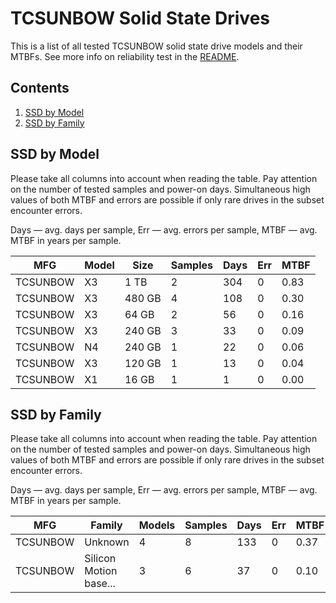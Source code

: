 TCSUNBOW Solid State Drives
===========================

This is a list of all tested TCSUNBOW solid state drive models and their MTBFs. See
more info on reliability test in the [README](https://github.com/linuxhw/SMART).

Contents
--------

1. [ SSD by Model  ](#ssd-by-model)
2. [ SSD by Family ](#ssd-by-family)

SSD by Model
------------

Please take all columns into account when reading the table. Pay attention on the
number of tested samples and power-on days. Simultaneous high values of both MTBF
and errors are possible if only rare drives in the subset encounter errors.

Days — avg. days per sample,
Err  — avg. errors per sample,
MTBF — avg. MTBF in years per sample.

| MFG       | Model              | Size   | Samples | Days  | Err   | MTBF   |
|-----------|--------------------|--------|---------|-------|-------|--------|
| TCSUNBOW  | X3                 | 1 TB   | 2       | 304   | 0     | 0.83   |
| TCSUNBOW  | X3                 | 480 GB | 4       | 108   | 0     | 0.30   |
| TCSUNBOW  | X3                 | 64 GB  | 2       | 56    | 0     | 0.16   |
| TCSUNBOW  | X3                 | 240 GB | 3       | 33    | 0     | 0.09   |
| TCSUNBOW  | N4                 | 240 GB | 1       | 22    | 0     | 0.06   |
| TCSUNBOW  | X3                 | 120 GB | 1       | 13    | 0     | 0.04   |
| TCSUNBOW  | X1                 | 16 GB  | 1       | 1     | 0     | 0.00   |

SSD by Family
-------------

Please take all columns into account when reading the table. Pay attention on the
number of tested samples and power-on days. Simultaneous high values of both MTBF
and errors are possible if only rare drives in the subset encounter errors.

Days — avg. days per sample,
Err  — avg. errors per sample,
MTBF — avg. MTBF in years per sample.

| MFG       | Family                 | Models | Samples | Days  | Err   | MTBF   |
|-----------|------------------------|--------|---------|-------|-------|--------|
| TCSUNBOW  | Unknown                | 4      | 8       | 133   | 0     | 0.37   |
| TCSUNBOW  | Silicon Motion base... | 3      | 6       | 37    | 0     | 0.10   |
